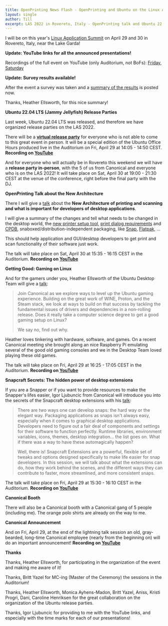 ```yaml
---
title: OpenPrinting News Flash - OpenPrinting and Ubuntu on the Linux App Summit 2022
layout: single
author: Till
excerpt: LAS 2022 in Rovereto, Italy - OpenPrinting talk and Ubuntu 22.04 LTS Release parties
---
```

I will be on this year's [Linux Application Summit](https://conf.linuxappsummit.org/event/4/overview) on April 29 and 30 in Rovereto, Italy, near the Lake Garda!

**Update: YouTube links for all the announced presentations!**

Recordings of the full event on YouTube (only Auditorium, not BoFs): [Friday](https://www.youtube.com/watch?v=CBPefa0Ckq8), [Saturday](https://www.youtube.com/watch?v=HxM15UOVmyA)

**Update: Survey results available!**

After the event a survey was taken and a [summary of the results](https://gitlab.com/linuxappsummit/las-2022/-/issues/45#note_999894547) is posted now.

Thanks, Heather Ellsworth, for this nice summary!

**Ubuntu 22.04 LTS (Jammy Jellyfish) Release Parties**

Last week, Ubuntu 22.04 LTS was released, and therefore we have organized release parties on the LAS 2022.

There will be a **[virtual release party](https://www.youtube.com/watch?v=r5trlMeCQR0)** for everyone who is not able to come to this great event in person. It will be a special edition of the Ubuntu Office Hours produced live in the Auditorium on Fri, April 29 at 14:05 - 14:50 CEST. **Recording on [YouTube](https://www.youtube.com/watch?v=r5trlMeCQR0)**

And for everyone who will actually be in Rovereto this weekend we will have a **release party in-person**, with the 5 of us from Canonical and everyone who is on the LAS 2022! It will take place on Sat, April 30 at 19:00 - 21:30 CEST at the venue of the conference, right before the final party with the DJ. 

**OpenPrinting Talk about the New Architecture**

There I will give a [talk](https://conf.linuxappsummit.org/event/4/contributions/106/) about the **New Architecture of printing and scanning and what is important for developers of desktop applications**.

I will give a summary of the changes and tell what needs to be changed in the desktop world, the [new printer setup tool](https://openprinting.github.io/OpenPrinting-News-February-2022/#gui-printer-setup-tool-and-print-dialog---essential-for-user-experience), [print dialog requirements](https://openprinting.github.io/OpenPrinting-News-February-2022/#the-print-dialogs) and [CPDB](https://nilanjanalodh.github.io/common-print-dialog-gsoc17/), snaboxed/distribution-independent packaging, like [Snap](https://openprinting.github.io/OpenPrinting-News-March-2022/#how-to-snap-an-application), [Flatpak](https://openprinting.github.io/OpenPrinting-News-March-2022/#flatpak-and-printing), ...

This should help application and GUI/desktop developers to get print and scan functionality of their software just work.

The talk will take place on Sat, April 30 at 15:35 - 16:15 CEST in the Auditorium. **Recording on [YouTube](https://www.youtube.com/watch?v=z_RutDp3ehU)**

**Getting Good: Gaming on Linux**

And for the gamers under you, Heather Ellsworth of the Ubuntu Desktop Team will give a [talk](https://conf.linuxappsummit.org/event/4/contributions/92/):

> Join Canonical as we explore ways to level up the Ubuntu gaming experience. Building on the great work of WINE, Proton, and the Steam stack, we look at ways to build on that success by tackling the fundamental issues of drivers and dependencies in a non-rolling release. Does it really take a computer science degree to get a good gaming setup on Linux?
> 
> We say no, find out why.

Heather loves tinkering with hardware, software, and games. On a recent Canonical meeting she brought along an nice Raspberry Pi emulating several of the good old gaming consoles and we in the Desktop Team loved playing these old games.

The talk will take place on Fri, April 29 at 16:25 - 17:05 CEST in the Auditorium. **Recording on [YouTube](https://www.youtube.com/watch?v=oa_vfBv0L7Y)**

**Snapcraft Secrets: The hidden power of desktop extensions**

If you are a Snapper or if you want to provide resources to make the Snapper's lifes easier, Igor Ljubuncic from Canonical will introduce you into the secrets of the Snapcraft desktop extensions with his [talk](https://conf.linuxappsummit.org/event/4/contributions/91/):

> There are two ways one can develop snaps: the hard way or the elegant way. Packaging applications as snaps isn't always easy, especially when it comes to graphical desktop applications. Developers need to figure out a fair deal of components and settings for their software to function perfectly. Runtime libraries, environment variables, icons, themes, desktop integration... the list goes on. What if there was a way to have these automagically happen?
> 
> Well, there is! Snapcraft Extensions are a powerful, flexible set of tweaks and options designed specifically to make life easier for snap developers. In this session, we will talk about what the extensions can do, how they work behind the scenes, and the different ways they can contribute to faster, more streamlined, and more consistent snaps.

The talk will take place on Fri, April 29 at 15:30 - 16:10 CEST in the Auditorium. **Recording on [YouTube](https://www.youtube.com/watch?v=WII9VDd1xVw)**

**Canonical Booth**

There will also be a Canonical booth with a Canonical gang of 5 people (including me). The orange polo shirts are already on the way to me.

**Canonical Announcement**

And on Fri, April 29, at the end of the lightning talk session an old, gray-bearded, long-time Canonical employee (nearly from the beginning on) will do an important announcement! **Recording on [YouTube](https://www.youtube.com/watch?v=Qip0PIcYZjk)**

**Thanks**

Thanks, Heather Ellsworth, for participating in the organization of the event and making me aware of it!

Thanks, Britt Yazel for MC-ing (Master of the Ceremony) the sessions in the Auditorium!

Thanks, Heather Ellsworth, Monica Ayhens-Madon, Britt Yazel, Aniss, Kristi Progri, Dani, Caroline Henriksen for the great collaboration on the organization of the Ubuntu release parties.

Thanks, Igor Ljubuncic for providing to me with the YouTube links, and especially with the time marks for each of our presentations!
